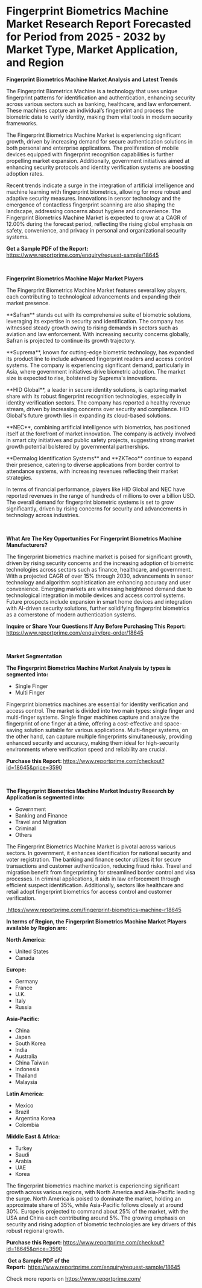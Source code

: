 <p><h1>Fingerprint Biometrics Machine Market Research Report Forecasted for Period from 2025 -  2032 by Market Type, Market Application, and Region</h1></p><p><strong>Fingerprint Biometrics Machine Market Analysis and Latest Trends</strong></p>
<p><p>The Fingerprint Biometrics Machine is a technology that uses unique fingerprint patterns for identification and authentication, enhancing security across various sectors such as banking, healthcare, and law enforcement. These machines capture an individual’s fingerprint and process the biometric data to verify identity, making them vital tools in modern security frameworks.</p><p>The Fingerprint Biometrics Machine Market is experiencing significant growth, driven by increasing demand for secure authentication solutions in both personal and enterprise applications. The proliferation of mobile devices equipped with fingerprint recognition capabilities is further propelling market expansion. Additionally, government initiatives aimed at enhancing security protocols and identity verification systems are boosting adoption rates.</p><p>Recent trends indicate a surge in the integration of artificial intelligence and machine learning with fingerprint biometrics, allowing for more robust and adaptive security measures. Innovations in sensor technology and the emergence of contactless fingerprint scanning are also shaping the landscape, addressing concerns about hygiene and convenience. The Fingerprint Biometrics Machine Market is expected to grow at a CAGR of 12.00% during the forecast period, reflecting the rising global emphasis on safety, convenience, and privacy in personal and organizational security systems.</p></p>
<p><strong>Get a Sample PDF of the Report:&nbsp;</strong> <a href="https://www.reportprime.com/enquiry/request-sample/18645?utm_campaign=2820&utm_medium=2&utm_source=Github&utm_content=ia&utm_term=19032025&utm_id=fingerprint-biometrics-machine">https://www.reportprime.com/enquiry/request-sample/18645</a></p>
<p>&nbsp;</p>
<p><strong>Fingerprint Biometrics Machine Major Market Players</strong></p>
<p><p>The Fingerprint Biometrics Machine Market features several key players, each contributing to technological advancements and expanding their market presence. </p><p>**Safran** stands out with its comprehensive suite of biometric solutions, leveraging its expertise in security and identification. The company has witnessed steady growth owing to rising demands in sectors such as aviation and law enforcement. With increasing security concerns globally, Safran is projected to continue its growth trajectory.</p><p>**Suprema**, known for cutting-edge biometric technology, has expanded its product line to include advanced fingerprint readers and access control systems. The company is experiencing significant demand, particularly in Asia, where government initiatives drive biometric adoption. The market size is expected to rise, bolstered by Suprema's innovations.</p><p>**HID Global**, a leader in secure identity solutions, is capturing market share with its robust fingerprint recognition technologies, especially in identity verification sectors. The company has reported a healthy revenue stream, driven by increasing concerns over security and compliance. HID Global's future growth lies in expanding its cloud-based solutions.</p><p>**NEC**, combining artificial intelligence with biometrics, has positioned itself at the forefront of market innovation. The company is actively involved in smart city initiatives and public safety projects, suggesting strong market growth potential bolstered by governmental partnerships.</p><p>**Dermalog Identification Systems** and **ZKTeco** continue to expand their presence, catering to diverse applications from border control to attendance systems, with increasing revenues reflecting their market strategies.</p><p>In terms of financial performance, players like HID Global and NEC have reported revenues in the range of hundreds of millions to over a billion USD. The overall demand for fingerprint biometric systems is set to grow significantly, driven by rising concerns for security and advancements in technology across industries.</p></p>
<p>&nbsp;</p>
<p><strong>What Are The Key Opportunities For Fingerprint Biometrics Machine Manufacturers?</strong></p>
<p><p>The fingerprint biometrics machine market is poised for significant growth, driven by rising security concerns and the increasing adoption of biometric technologies across sectors such as finance, healthcare, and government. With a projected CAGR of over 15% through 2030, advancements in sensor technology and algorithm sophistication are enhancing accuracy and user convenience. Emerging markets are witnessing heightened demand due to technological integration in mobile devices and access control systems. Future prospects include expansion in smart home devices and integration with AI-driven security solutions, further solidifying fingerprint biometrics as a cornerstone of modern authentication systems.</p></p>
<p><strong>Inquire or Share Your Questions If Any Before Purchasing This Report:</strong> <a href="https://www.reportprime.com/enquiry/pre-order/18645?utm_campaign=2820&utm_medium=2&utm_source=Github&utm_content=ia&utm_term=19032025&utm_id=fingerprint-biometrics-machine">https://www.reportprime.com/enquiry/pre-order/18645</a></p>
<p>&nbsp;</p>
<p><strong>Market Segmentation</strong></p>
<p><strong>The Fingerprint Biometrics Machine Market Analysis by types is segmented into:</strong></p>
<p><ul><li>Single Finger</li><li>Multi Finger</li></ul></p>
<p><p>Fingerprint biometrics machines are essential for identity verification and access control. The market is divided into two main types: single finger and multi-finger systems. Single finger machines capture and analyze the fingerprint of one finger at a time, offering a cost-effective and space-saving solution suitable for various applications. Multi-finger systems, on the other hand, can capture multiple fingerprints simultaneously, providing enhanced security and accuracy, making them ideal for high-security environments where verification speed and reliability are crucial.</p></p>
<p><strong>Purchase this Report:&nbsp;</strong><a href="https://www.reportprime.com/checkout?id=18645&price=3590&utm_campaign=2820&utm_medium=2&utm_source=Github&utm_content=ia&utm_term=19032025&utm_id=fingerprint-biometrics-machine">https://www.reportprime.com/checkout?id=18645&price=3590</a></p>
<p>&nbsp;</p>
<p><strong>The Fingerprint Biometrics Machine Market Industry Research by Application is segmented into:</strong></p>
<p><ul><li>Government</li><li>Banking and Finance</li><li>Travel and Migration</li><li>Criminal</li><li>Others</li></ul></p>
<p><p>The Fingerprint Biometrics Machine Market is pivotal across various sectors. In government, it enhances identification for national security and voter registration. The banking and finance sector utilizes it for secure transactions and customer authentication, reducing fraud risks. Travel and migration benefit from fingerprinting for streamlined border control and visa processes. In criminal applications, it aids in law enforcement through efficient suspect identification. Additionally, sectors like healthcare and retail adopt fingerprint biometrics for access control and customer verification.</p></p>
<p><a href="https://www.reportprime.com/fingerprint-biometrics-machine-r18645?utm_campaign=2820&utm_medium=2&utm_source=Github&utm_content=ia&utm_term=19032025&utm_id=fingerprint-biometrics-machine">&nbsp;https://www.reportprime.com/fingerprint-biometrics-machine-r18645</a></p>
<p><strong>In terms of Region, the Fingerprint Biometrics Machine Market Players available by Region are:</strong></p>
<p>
    <p> <strong> North America: </strong>
        <ul>
            <li>United States</li>
            <li>Canada</li>
        </ul>
        </p> 
    <p> <strong> Europe: </strong>
        <ul>
            <li>Germany</li>
            <li>France</li>
            <li>U.K.</li>
            <li>Italy</li>
            <li>Russia</li>
        </ul>
        </p> 
    <p> <strong> Asia-Pacific: </strong>
        <ul>
            <li>China</li>
            <li>Japan</li>
            <li>South Korea</li>
            <li>India</li>
            <li>Australia</li>
            <li>China Taiwan</li>
            <li>Indonesia</li>
            <li>Thailand</li>
            <li>Malaysia</li>
        </ul>
        </p> 
    <p> <strong> Latin America: </strong>
        <ul>
            <li>Mexico</li>
            <li>Brazil</li>
            <li>Argentina Korea</li>
            <li>Colombia</li>
        </ul>
        </p> 
    <p> <strong> Middle East & Africa: </strong>
        <ul>
            <li>Turkey</li>
            <li>Saudi</li>
            <li>Arabia</li>
            <li>UAE</li>
            <li>Korea</li>
        </ul>
    </p>
    </p>
<p><p>The fingerprint biometrics machine market is experiencing significant growth across various regions, with North America and Asia-Pacific leading the surge. North America is poised to dominate the market, holding an approximate share of 35%, while Asia-Pacific follows closely at around 30%. Europe is projected to command about 25% of the market, with the USA and China each contributing around 5%. The growing emphasis on security and rising adoption of biometric technologies are key drivers of this robust regional growth.</p></p>
<p><strong>Purchase this Report: </strong><a href="https://www.reportprime.com/checkout?id=18645&price=3590&utm_campaign=2820&utm_medium=2&utm_source=Github&utm_content=ia&utm_term=19032025&utm_id=fingerprint-biometrics-machine">https://www.reportprime.com/checkout?id=18645&price=3590</a></p>
<p>&nbsp;<strong>Get a Sample PDF of the Report:&nbsp;&nbsp;</strong><a href="https://www.reportprime.com/enquiry/request-sample/18645?utm_campaign=2820&utm_medium=2&utm_source=Github&utm_content=ia&utm_term=19032025&utm_id=fingerprint-biometrics-machine">https://www.reportprime.com/enquiry/request-sample/18645</a></p>
<p><strong></strong></p>
<p>Check more reports on <a href="https://www.reportprime.com/?utm_campaign=2820&utm_medium=2&utm_source=Github&utm_content=ia&utm_term=19032025&utm_id=fingerprint-biometrics-machine">https://www.reportprime.com/</a></p>